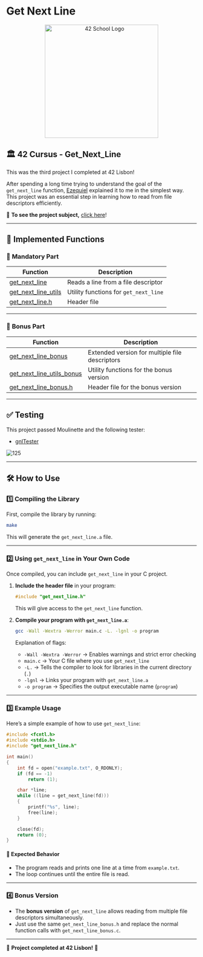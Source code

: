 # **Get Next Line**

<p align="center">
  <img src="https://user-images.githubusercontent.com/94384240/170166839-7f99093f-c242-4973-bc06-dfbaf88dee59.jpeg" alt="42 School Logo" width="300">
</p>

## 🏛 **42 Cursus - Get_Next_Line**  

This was the third project I completed at 42 Lisbon!  

After spending a long time trying to understand the goal of the `get_next_line` function, [Ezequiel](https://github.com/zico15) explained it to me in the simplest way.  
This project was an essential step in learning how to read from file descriptors efficiently.  

📝 **To see the project subject,** [click here](https://github.com/jlebre/get_next_line/blob/main/get_next_line.pdf)!

---

## 🚀 **Implemented Functions**

### 📌 **Mandatory Part**

| Function | Description |
|----------|------------|
| [get_next_line](https://github.com/jlebre/get_next_line/blob/main/get_next_line.c) | Reads a line from a file descriptor |
| [get_next_line_utils](https://github.com/jlebre/get_next_line/blob/main/get_next_line_utils.c) | Utility functions for `get_next_line` |
| [get_next_line.h](https://github.com/jlebre/get_next_line/blob/main/get_next_line.h) | Header file |

---

### 🎁 **Bonus Part**

| Function | Description |
|----------|------------|
| [get_next_line_bonus](https://github.com/jlebre/get_next_line/blob/main/get_next_line_bonus.c) | Extended version for multiple file descriptors |
| [get_next_line_utils_bonus](https://github.com/jlebre/get_next_line/blob/main/get_next_line_utils_bonus.c) | Utility functions for the bonus version |
| [get_next_line_bonus.h](https://github.com/jlebre/get_next_line/blob/main/get_next_line_bonus.h) | Header file for the bonus version |

---

## ✅ **Testing**

This project passed Moulinette and the following tester:

- [gnlTester](https://github.com/Tripouille/gnlTester)

![125](https://user-images.githubusercontent.com/94384240/170167072-f880e8a2-b5cb-4f85-9c19-870f9c42235f.png)

---

## 🛠 **How to Use**

### 1️⃣ **Compiling the Library**  
First, compile the library by running:

```bash
make
```

This will generate the `get_next_line.a` file.

---

### 2️⃣ **Using `get_next_line` in Your Own Code**
Once compiled, you can include `get_next_line` in your C project.

1. **Include the header file** in your program:
   ```c
   #include "get_next_line.h"
   ```
   This will give access to the `get_next_line` function.

2. **Compile your program with `get_next_line.a`**:
   ```bash
   gcc -Wall -Wextra -Werror main.c -L. -lgnl -o program
   ```
   Explanation of flags:
   - `-Wall -Wextra -Werror` → Enables warnings and strict error checking
   - `main.c` → Your C file where you use `get_next_line`
   - `-L.` → Tells the compiler to look for libraries in the current directory (`.`)
   - `-lgnl` → Links your program with `get_next_line.a`
   - `-o program` → Specifies the output executable name (`program`)

---

### 3️⃣ **Example Usage**
Here’s a simple example of how to use `get_next_line`:

```c
#include <fcntl.h>
#include <stdio.h>
#include "get_next_line.h"

int main()
{
    int fd = open("example.txt", O_RDONLY);
    if (fd == -1)
        return (1);

    char *line;
    while ((line = get_next_line(fd)))
    {
        printf("%s", line);
        free(line);
    }

    close(fd);
    return (0);
}
```

#### 📌 **Expected Behavior**
- The program reads and prints one line at a time from `example.txt`.
- The loop continues until the entire file is read.

---

### 4️⃣ **Bonus Version**
- The **bonus version** of `get_next_line` allows reading from multiple file descriptors simultaneously.
- Just use the same `get_next_line_bonus.h` and replace the normal function calls with `get_next_line_bonus.c`.

---

📝 **Project completed at 42 Lisbon!** 🚀  

